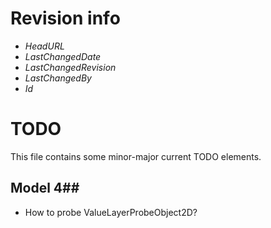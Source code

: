 # Revision info #
* $HeadURL$
* $LastChangedDate$
* $LastChangedRevision$
* $LastChangedBy$
* $Id$

# TODO #
This file contains some minor-major current TODO elements.

## Model 4##
* How to probe ValueLayerProbeObject2D?
